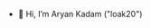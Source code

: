 - 👋 Hi, I’m Aryan Kadam ("loak20")

  


<!---
loak20/loak20 is a ✨ special ✨ repository because its `README.md` (this file) appears on your GitHub profile.
You can click the Preview link to take a look at your changes.
--->
